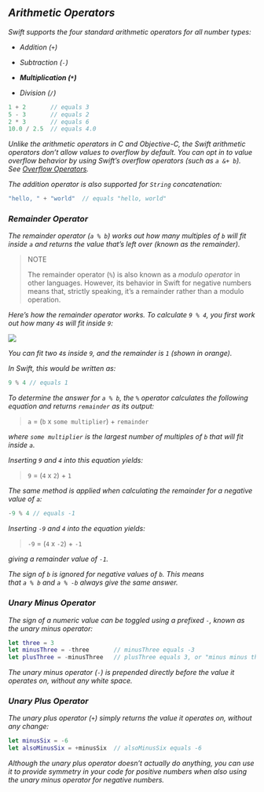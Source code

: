 ## *Arithmetic Operators*

*Swift supports the four standard arithmetic operators for all number types:*

- *Addition (`+`)*

- *Subtraction (`-`)*

- *__Multiplication (`*`)__*

- *Division (`/`)*

```swift
1 + 2       // equals 3
5 - 3       // equals 2
2 * 3       // equals 6
10.0 / 2.5  // equals 4.0
```

*Unlike the arithmetic operators in C and Objective-C, the Swift arithmetic operators don’t allow values to overflow by default. You can opt in to value overflow behavior by using Swift’s overflow operators (such as `a &+ b`). See [Overflow Operators](https://docs.swift.org/swift-book/LanguageGuide/AdvancedOperators.html#ID37).*

*The addition operator is also supported for `String` concatenation:*

```swift
"hello, " + "world"  // equals "hello, world"
```



### *Remainder Operator*

*The remainder operator (`a % b`) works out how many multiples of `b` will fit inside `a` and returns the value that’s left over (known as the remainder).*

> NOTE
> 
> The remainder operator (`%`) is also known as a *modulo operator* in other languages. However, its behavior in Swift for negative numbers means that, strictly speaking, it’s a remainder rather than a modulo operation.

*Here’s how the remainder operator works. To calculate `9 % 4`, you first work out how many `4`s will fit inside `9`:*

![](https://docs.swift.org/swift-book/_images/remainderInteger_2x.png)

*You can fit two `4`s inside `9`, and the remainder is `1` (shown in orange).*

*In Swift, this would be written as:*

```swift
9 % 4 // equals 1
```

*To determine the answer for `a % b`, the `%` operator calculates the following equation and returns `remainder` as its output:*

> `a` = (`b` x `some multiplier`) + `remainder`

*where `some multiplier` is the largest number of multiples of `b` that will fit inside `a`.*

*Inserting `9` and `4` into this equation yields:*

> `9` = (`4` x `2`) + `1`

*The same method is applied when calculating the remainder for a negative value of `a`:*

```swift
-9 % 4 // equals -1
```

*Inserting `-9` and `4` into the equation yields:*

> `-9` = (`4` x `-2`) + `-1`

*giving a remainder value of `-1`.*

*The sign of `b` is ignored for negative values of `b`. This means that `a % b` and `a % -b` always give the same answer.*



### *Unary Minus Operator*

*The sign of a numeric value can be toggled using a prefixed `-`, known as the unary minus operator:*

```swift
let three = 3
let minusThree = -three       // minusThree equals -3
let plusThree = -minusThree   // plusThree equals 3, or "minus minus three"
```

*The unary minus operator (`-`) is prepended directly before the value it operates on, without any white space.*



### *Unary Plus Operator*

*The unary plus operator (`+`) simply returns the value it operates on, without any change:*

```swift
let minusSix = -6
let alsoMinusSix = +minusSix  // alsoMinusSix equals -6
```

*Although the unary plus operator doesn’t actually do anything, you can use it to provide symmetry in your code for positive numbers when also using the unary minus operator for negative numbers.*


